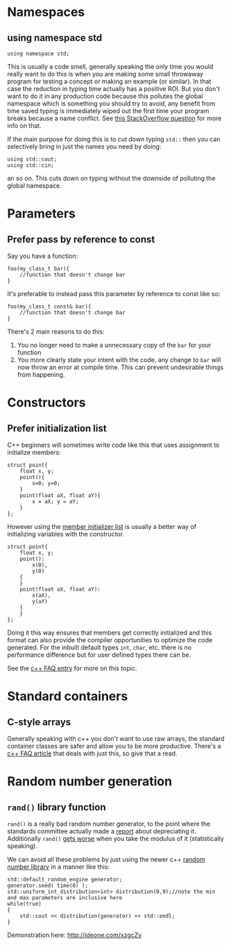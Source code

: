 Namespaces
==========

using namespace std
--------------------

    using namespace std;

This is usually a code smell, generally speaking the only time you would really want to do this
is when you are making some small throwaway program for testing a concept or making an example (or similar).
In that case the reduction in typing time actually has a positive ROI.
But you don't want to do it in any production code because this pollutes the global
namespace which is something you should try to avoid, any benefit from time saved typing is
immediately wiped out the first time your program breaks because a name conflict.
See [this StackOverflow question](http://stackoverflow.com/questions/1452721/why-is-using-namespace-std-considered-bad-practice) for more info on that.

If the main purpose for doing this is to cut down typing `std::` then you can
selectively bring in just the names you need by doing:

    using std::cout;
    using std::cin;

an so on. This cuts down on typing without the downside of polluting the global namespace.


Parameters
==========

Prefer pass by reference to const
---------------------------------

Say you have a function:

    foo(my_class_t bar){
        //function that doesn't change bar
    }

It's preferable to instead pass this parameter by reference to const like so:

    foo(my_class_t const& bar){
        //function that doesn't change bar
    }

There's 2 main reasons to do this:

  1. You no longer need to make a unnecessary copy of the `bar` for your function
  2. You more clearly state your intent with the code, any change to `bar` will now
     throw an error at compile time. This can prevent undesirable things from happening.


Constructors
============

Prefer initialization list
--------------------------

C++ beginners will sometimes write code like this that uses assignment to initialize members:

    struct point{
        float x, y;
        point(){
            x=0; y=0;
        }
        point(float aX, float aY){
            x = aX; y = aY;
        }
    };
    
However using the [member initializer list](http://en.cppreference.com/w/cpp/language/initializer_list)
is usually a better way of initializing variables with the constructor.

    struct point{
        float x, y;
        point():
            x(0),
            y(0)
        {
        }
        point(float aX, float aY):
            x(aX),
            y(aY)
        {
        }
    }; 

Doing it this way ensures that members get correctly initialized and this format can also
provide the compiler opportunities to optimize the code generated.
For the inbuilt default types `int`, `char`, etc. there is no performance difference but
for user defined types there can be.

See the [c++ FAQ entry](http://www.parashift.com/c++-faq/init-lists.html) for more on this topic.

Standard containers
===================

C-style arrays
--------------
Generally speaking with c++ you don't want to use raw arrays, the standard container
classes are safer and allow you to be more productive.
There's a [c++ FAQ article](http://www.parashift.com/c++-faq/arrays-are-evil.html) that deals with just this, so give that a read.

Random number generation
========================

`rand()` library function
---------------------------

`rand()` is a really bad random number generator, to the point where the standards committee
actually made a [report](http://www.open-std.org/jtc1/sc22/wg21/docs/papers/2014/n3924.pdf) about depreciating it.
Additionally `rand()` [gets worse](http://www.lesinskis.com/code_repair_01_rand_problems.html#subtle-problems) when you take the modulus of it (statistically speaking).

We can avoid all these problems by just using the newer c++ [random number library](http://en.cppreference.com/w/cpp/numeric/random) in a manner like this:

    std::default_random_engine generator;
    generator.seed( time(0) );
    std::uniform_int_distribution<int> distribution(0,9);//note the min and max parameters are inclusive here
    while(true)
    {
        std::cout << distribution(generator) << std::endl;
    }

Demonstration here: http://ideone.com/xzgcZy
